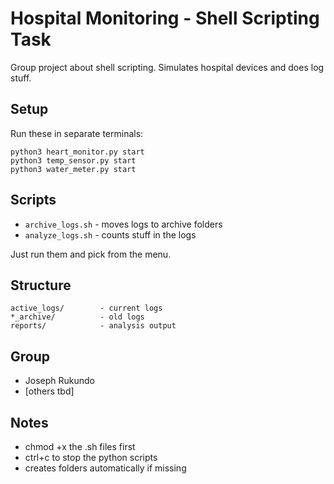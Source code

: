 # Hospital Monitoring - Shell Scripting Task

Group project about shell scripting. Simulates hospital devices and does log stuff.

## Setup

Run these in separate terminals:

```
python3 heart_monitor.py start
python3 temp_sensor.py start
python3 water_meter.py start
```

## Scripts

- `archive_logs.sh` - moves logs to archive folders
- `analyze_logs.sh` - counts stuff in the logs

Just run them and pick from the menu.

## Structure

```
active_logs/        - current logs
*_archive/          - old logs
reports/            - analysis output
```

## Group

- Joseph Rukundo
- [others tbd]

## Notes

- chmod +x the .sh files first
- ctrl+c to stop the python scripts
- creates folders automatically if missing
